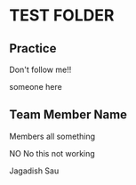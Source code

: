 # TEST FOLDER

## Practice 

Don't follow me!!

someone here


## Team Member Name

<!-- Branch Information -->


Members all something


NO No this not working

Jagadish Sau

